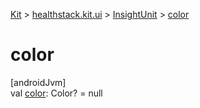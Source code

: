 
[Kit](../../../kit.html) > [healthstack.kit.ui](../index.html) > [InsightUnit](index.html) > [color](color.html)



# color



[androidJvm]\
val [color](color.html): Color? = null




